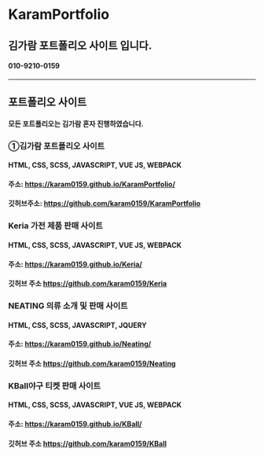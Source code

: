 # KaramPortfolio

## 김가람 포트폴리오 사이트 입니다.
#### 010-9210-0159

<hr/>

## 포트폴리오 사이트
#### 모든 포트폴리오는 김가람 혼자 진행하였습니다.

### ①김가람 포트폴리오 사이트
#### HTML, CSS, SCSS, JAVASCRIPT, VUE JS, WEBPACK
#### 주소: https://karam0159.github.io/KaramPortfolio/
#### 깃허브주소: https://github.com/karam0159/KaramPortfolio


### Keria 가전 제품 판매 사이트 
#### HTML, CSS, SCSS, JAVASCRIPT, VUE JS, WEBPACK
#### 주소: https://karam0159.github.io/Keria/   
#### 깃허브 주소 https://github.com/karam0159/Keria


### NEATING 의류 소개 및 판매 사이트 
#### HTML, CSS, SCSS, JAVASCRIPT, JQUERY
#### 주소: https://karam0159.github.io/Neating/
#### 깃허브 주소 https://github.com/karam0159/Neating


### KBall야구 티켓 판매 사이트
#### HTML, CSS, SCSS, JAVASCRIPT, VUE JS, WEBPACK
#### 주소: https://karam0159.github.io/KBall/
#### 깃허브 주소 https://github.com/karam0159/KBall
